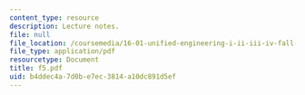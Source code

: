 ```yaml
---
content_type: resource
description: Lecture notes.
file: null
file_location: /coursemedia/16-01-unified-engineering-i-ii-iii-iv-fall-2005-spring-2006/b4ddec4a7d0be7ec3814a10dc891d5ef_f5.pdf
file_type: application/pdf
resourcetype: Document
title: f5.pdf
uid: b4ddec4a-7d0b-e7ec-3814-a10dc891d5ef
---
```

